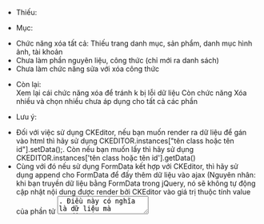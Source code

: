* Thiếu: </br>
- Mục: </br>
+ Chức năng xóa tất cả: Thiếu trang danh mục, sản phẩm, danh mục hình ảnh, tài khoản
+ Chưa làm phần nguyên liệu, công thức (chỉ mới ra danh sách)
+ Chưa làm chức năng sửa với xóa công thức
- Còn lại: </br>
Xem lại cái chức năng xóa để tránh k bị lỗi dữ liệu
Còn chức năng Xóa nhiều và chọn nhiều chưa áp dụng cho tất cả các phần </br>
* Lưu ý: </br>
- Đối với việc sử dụng CKEditor, nếu bạn muốn render ra dữ liệu để gán vào html thì hãy sử dụng CKEDITOR.instances["tên class hoặc tên id"].setData();. Còn nếu bạn muốn lấy thì hãy sử dụng CKEDITOR.instances['tên class hoặc tên id'].getData() </br>
- Cùng với đó nếu sử dụng FormData kết hợp với CKEditor, thì hãy sử dụng append cho FormData để đấy thêm dữ liệu vào ajax (Nguyên nhân: khi bạn truyền dữ liệu bằng FormData trong jQuery, nó sẽ không tự động cập nhật nội dung được render bởi CKEditor vào giá trị thuộc tính value của phần tử <textarea>.
Điều này có nghĩa là dữ liệu mà CKEditor tạo ra không tự động xuất hiện trong giá trị của <textarea> khi bạn truyền dữ liệu bằng FormData. Để giải quyết vấn đề này, bạn cần thủ công cập nhật giá trị của <textarea> từ nội dung CKEditor trước khi gửi dữ liệu bằng FormData.)</br>
- Có 2 cách xử lý ở trang "SỬA CHI TIẾU PHIẾU HÀNG (NẾU TỔNG SỐ LƯỢNG SỬA LỚN HƠN TỔNG SỐ LƯỢNG ĐÃ CÓ)"</br>
C1: </br>
if ($updateNote) {</br>
    foreach ($list as $keyList => $one) {</br>
        $found = false; // Đánh dấu để kiểm tra xem chi tiết đã tồn tại trong detailNote</br>
        foreach ($detailNote as $keyDetail => $detail) {</br>
            if ($keyList == $keyDetail) {</br>
                $found = true; // Đánh dấu là đã tìm thấy chi tiết trong detailNote</br>
                // Thực hiện cập nhật cho chi tiết tồn tại ở đây</br>
                // ...</br>
                break; // Kết thúc vòng lặp vì đã tìm thấy</br>
            }</br>
        }</br>
        if (!$found) {</br>
            // Thực hiện tạo mới cho chi tiết không tồn tại trong detailNote ở đây</br>
            // ...</br>
        }</br>
    }</br>
    // ...</br>
} else {</br>
    // ...</br>
}</br>
C2:</br>
if ($updateNote) {</br>
    foreach ($list as $keyList => $one) {</br>
        // Kiểm tra nếu keyList tồn tại trong detailNote</br>
        if (array_key_exists($keyList, $detailNote->toArray())) {</br>
            // Update chi tiết đã tồn tại</br>
            $detail = $detailNote[$keyList];</br>
            $detail->id_unit = $one['id_unit'];</br>
            $detail->name_ingredient = $one['name_ingredient'];</br>
            $detail->quantity_ingredient = $one['quantity_ingredient'];</br>
            $detail->price_ingredient = str_replace('.', '', $one['price_ingredient']);</br>
            $updateDetailNote = $detail->save();</br>
            if ($updateDetailNote) {</br>
                $noti += ['res' => 'success'];</br>
            } else {</br>
                $noti += ['res' => 'warning'];</br>
            }</br>
        } else {</br>
            // Tạo mới chi tiết chưa tồn tại</br>
            $db = [</br>
                'id_note' => $note->id_note,</br>
                'code_note' => $data['code_note'],</br>
                'id_unit' => $one['id_unit'],</br>
                'name_ingredient' => $one['name_ingredient'],</br>
                'quantity_ingredient' => $one['quantity_ingredient'],</br>
                'price_ingredient' => str_replace('.', '', $one['price_ingredient']),</br>
            ];</br>
            $insert = DetailNote::create($db);</br>
            if ($insert) {</br>
                $noti += ['res' => 'success'];</br>
            } else {</br>
                $noti += ['res' => 'warning'];</br>
            }</br>
        }</br>
    }</br>
    // ... (xử lý thông báo thành công, thất bại)</br>
} else {</br>
    return response()->json(['res' => 'fail', 'icon' => 'error', 'title' => 'Sửa phiếu thất bại', 'status' => 'Lỗi truy vấn dữ liệu']);</br>
}</br>

